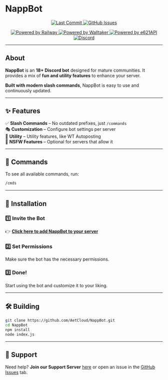 # NappBot

<p align="center">
  <a href="https://github.com/AetCloud/NappBot/commits/main">
    <img src="https://img.shields.io/github/last-commit/AetCloud/NappBot?style=flat&color=brightgreen" alt="Last Commit">
  </a>
  <a href="https://github.com/AetCloud/NappBot/issues">
    <img src="https://img.shields.io/github/issues/AetCloud/NappBot?color=yellow" alt="GitHub Issues">
  </a>
</p>

<p align="center">
  <a href="https://railway.app">
    <img src="https://img.shields.io/badge/Powered%20by-Railway-%235C4EE5?style=for-the-badge&logo=railway" alt="Powered by Railway">
  </a>
  <a href="https://walltaker.joi.how/">
    <img src="https://img.shields.io/badge/Powered%20by-WallTaker-%235C4EE5?style=for-the-badge" alt="Powered by Walltaker">
  </a>
  <a href="https://e621.net/">
    <img src="https://img.shields.io/badge/Powered%20by-e621.net-%2300549F?style=for-the-badge" alt="Powered by e621API">
  </a>
  <a href="https://discord.gg/7xFAdhG7Tx">
    <img src="https://img.shields.io/discord/750951332378050560?color=5865F2&logo=discord&logoColor=white&style=for-the-badge" alt="Discord">
  </a>
</p>


---

## About  

**NappBot** is an **18+ Discord bot** designed for mature communities. It provides a mix of **fun and utility features** to enhance your server.  

**Built with modern slash commands**, NappBot is easy to use and continuously updated.

---

## ✨ Features  

✅ **Slash Commands** – No outdated prefixes, just `/commands`  
🎭 **Customization** – Configure bot settings per server  
📜 **Utility** – Utility features, like WT Autoposting  
🔞 **NSFW Features** – Optional for servers that allow it  

---

## 📜 Commands

To see all available commands, run:  

```sh
/cmds
```

---

## 🚀 Installation

### **1️⃣ Invite the Bot**  
👉 **[Click here to add NappBot to your server](https://discord.com/oauth2/authorize?client_id=765387268557897799)**  

### **2️⃣ Set Permissions**  
Make sure the bot has the necessary permissions.

### **3️⃣ Done!**  
Start using the bot and customize it to your liking.

---

## 🛠 Building

```sh
git clone https://github.com/AetCloud/NappBot.git
cd NappBot
npm install
node index.js
```

---

## 📢 Support

Need help? **Join our Support Server** [here](#) or open an issue in the [GitHub Issues](https://github.com/AetCloud/NappBot/issues) tab.  
